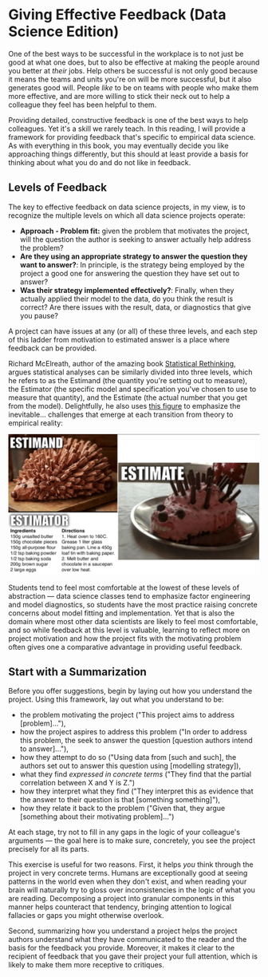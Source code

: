 # Giving Effective Feedback (Data Science Edition)

One of the best ways to be successful in the workplace is to not just be good at what one does, but to also be effective at making the people around you better at *their* jobs. Help others be successful is not only good because it means the teams and units you're on will be more successful, but it also generates good will. People *like* to be on teams with people who make them more effective, and are more willing to stick their neck out to help a colleague they feel has been helpful to them.

Providing detailed, constructive feedback is one of the best ways to help colleagues. Yet it's a skill we rarely teach. In this reading, I will provide a framework for providing feedback that's specific to empirical data science. As with everything in this book, you may eventually decide you like approaching things differently, but this should at least provide a basis for thinking about what you do and do not like in feedback.

## Levels of Feedback

The key to effective feedback on data science projects, in my view, is to recognize the multiple levels on which all data science projects operate:

- **Approach - Problem fit:** given the problem that motivates the project, will the question the author is seeking to answer actually help address the problem?
- **Are they using an appropriate strategy to answer the question they want to answer?**: In principle, is the strategy being employed by the project a good one for answering the question they have set out to answer?
- **Was their strategy implemented effectively?**: Finally, when they actually applied their model to the data, do you think the result is correct? Are there issues with the result, data, or diagnostics that give you pause?

A project can have issues at any (or all) of these three levels, and each step of this ladder from motivation to estimated answer is a place where feedback can be provided.

Richard McElreath, author of the amazing book [Statistical Rethinking](https://xcelab.net/rm/), argues statistical analyses can be similarly divided into three levels, which he refers to as the Estimand (the quantity you're setting out to measure), the Estimator (the specific model and specification you've chosen to use to measure that quantity), and the Estimate (the actual number that you get from the model). Delightfully, he also uses [this figure](https://youtu.be/mBEA7PKDmiY?si=pykJpxpC9uBJVQKM&t=206) to emphasize the inevitable... challenges that emerge at each transition from theory to empirical reality:

![estimand estimator estimate hedgehog](images/estimand_estimator_estimate.png)

Students tend to feel most comfortable at the lowest of these levels of abstraction — data science classes tend to emphasize factor engineering and model diagnostics, so students have the most practice raising concrete concerns about model fitting and implementation. Yet that is also the domain where most other data scientists are likely to feel most comfortable, and so while feedback at this level is valuable, learning to reflect more on project motivation and how the project fits with the motivating problem often gives one a comparative advantage in providing useful feedback.

## Start with a Summarization

Before you offer suggestions, begin by laying out how you understand the project. Using this framework, lay out what you understand to be:

- the problem motivating the project ("This project aims to address [problem]..."), 
- how the project aspires to address this problem ("In order to address this problem, the seek to answer the question [question authors intend to answer]..."), 
- how they attempt to do so ("Using data from [such and such], the authors set out to answer this question using [modelling strategy]),
- what they find *expressed in concrete terms* ("They find that the partial correlation between X and Y is Z.")
- how they interpret what they find ("They interpret this as evidence that the answer to their question is that [something something]"),
- how they relate it back to the problem ("Given that, they argue [something about their motivating problem]...")

At each stage, try not to fill in any gaps in the logic of your colleague's arguments — the goal here is to make sure, concretely, you see the project precisely for all its parts. 

This exercise is useful for two reasons. First, it helps *you* think through the project in very concrete terms. Humans are exceptionally good at seeing patterns in the world even when they don't exist, and when reading your brain will naturally try to gloss over inconsistencies in the logic of what you are reading. Decomposing a project into granular components in this manner helps counteract that tendency, bringing attention to logical fallacies or gaps you might otherwise overlook. 

Second, summarizing how you understand a project helps the project authors understand what they have communicated to the reader and the basis for the feedback you provide. Moreover, it makes it clear to the recipient of feedback that you gave their project your full attention, which is likely to make them more receptive to critiques.

## 

